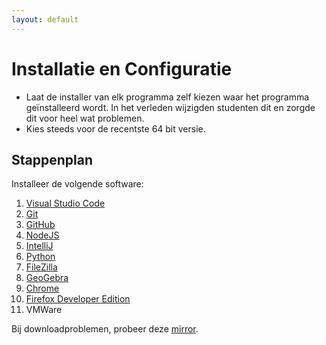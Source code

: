 ```yaml
---
layout: default
---
```

# Installatie en Configuratie

* Laat de installer van elk programma zelf kiezen waar het programma geïnstalleerd wordt.
  In het verleden wijzigden studenten dit en zorgde dit voor heel wat problemen.
* Kies steeds voor de recentste 64 bit versie.

## Stappenplan

Installeer de volgende software:

1. [Visual Studio Code](/vscode/index.md)
1. [Git](/git/index.md)
1. [GitHub](/github/index.md)
1. [NodeJS](/nodejs/index.md)
1. [IntelliJ](/intellij/index.md)
1. [Python](/python/index.md)
1. [FileZilla](https://filezilla-project.org/download.php)
1. [GeoGebra](/geogebra/index.md)
1. [Chrome](https://www.google.com/chrome/)
1. [Firefox Developer Edition](https://www.mozilla.org/en-US/firefox/developer/)
1. VMWare

Bij downloadproblemen, probeer deze [mirror](http://files.leone.ucll.be/software).
